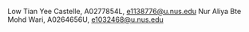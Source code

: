 Low Tian Yee Castelle, A0277854L, e1138776@u.nus.edu
Nur Aliya Bte Mohd Wari, A0264656U, e1032468@u.nus.edu
